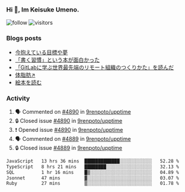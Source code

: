 ### Hi 👋, Im Keisuke Umeno.

<!--
**9renpoto/9renpoto** is a ✨ _special_ ✨ repository because its `README.md` (this file) appears on your GitHub profile.

Here are some ideas to get you started:

- 🔭 I’m currently working on ...
- 🌱 I’m currently learning ...
- 👯 I’m looking to collaborate on ...
- 🤔 I’m looking for help with ...
- 💬 Ask me about ...
- 📫 How to reach me: ...
- 😄 Pronouns: ...
- ⚡ Fun fact: ...
-->

![follow](https://img.shields.io/github/followers/9renpoto?label=Follow&style=social)
![visitors](https://komarev.com/ghpvc/?username=9renpoto&label=Profile%20views&color=0e75b6&style=flat)

### Blogs posts

<!-- BLOG-POST-LIST:START -->
- [今抱えている目標や夢](https://9renpoto.win/entry/2024/12/02/objective)
- [「書く習慣」という本が面白かった](https://9renpoto.win/entry/2024/11/11/leave_a_feeling_sad)
- [「GitLabに学ぶ世界最先端のリモート組織のつくりかた」を読んだ](https://9renpoto.win/entry/2024/09/10/remote_organization)
- [体脂肪↗](https://9renpoto.win/entry/2024/08/12/gaining_fat)
- [絵本を読む](https://9renpoto.win/entry/2024/07/26/picture_book)
<!-- BLOG-POST-LIST:END -->

### Activity

<!--START_SECTION:activity-->
1. 🗣 Commented on [#4890](https://github.com/9renpoto/upptime/issues/4890#issuecomment-2558666315) in [9renpoto/upptime](https://github.com/9renpoto/upptime)
2. 🔒 Closed issue [#4890](https://github.com/9renpoto/upptime/issues/4890) in [9renpoto/upptime](https://github.com/9renpoto/upptime)
3. ❗ Opened issue [#4890](https://github.com/9renpoto/upptime/issues/4890) in [9renpoto/upptime](https://github.com/9renpoto/upptime)
4. 🗣 Commented on [#4889](https://github.com/9renpoto/upptime/issues/4889#issuecomment-2558641321) in [9renpoto/upptime](https://github.com/9renpoto/upptime)
5. 🔒 Closed issue [#4889](https://github.com/9renpoto/upptime/issues/4889) in [9renpoto/upptime](https://github.com/9renpoto/upptime)
<!--END_SECTION:activity-->

<!--START_SECTION:waka-->

```txt
JavaScript   13 hrs 36 mins  █████████████░░░░░░░░░░░░   52.28 %
TypeScript   8 hrs 21 mins   ████████░░░░░░░░░░░░░░░░░   32.13 %
SQL          1 hr 16 mins    █▒░░░░░░░░░░░░░░░░░░░░░░░   04.89 %
Jsonnet      47 mins         ▓░░░░░░░░░░░░░░░░░░░░░░░░   03.07 %
Ruby         27 mins         ▒░░░░░░░░░░░░░░░░░░░░░░░░   01.78 %
```

<!--END_SECTION:waka-->
